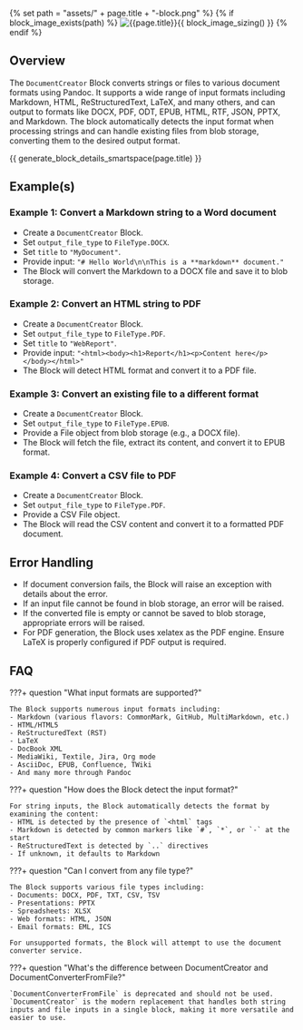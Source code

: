 {% set path = "assets/" + page.title + "-block.png" %}
{% if block_image_exists(path) %}
![{{page.title}}]({{path}}){{ block_image_sizing() }}
{% endif %}

## Overview
The `DocumentCreator` Block converts strings or files to various document formats using Pandoc. It supports a wide range of input formats including Markdown, HTML, ReStructuredText, LaTeX, and many others, and can output to formats like DOCX, PDF, ODT, EPUB, HTML, RTF, JSON, PPTX, and Markdown. The block automatically detects the input format when processing strings and can handle existing files from blob storage, converting them to the desired output format.

{{ generate_block_details_smartspace(page.title) }}

## Example(s)

### Example 1: Convert a Markdown string to a Word document
- Create a `DocumentCreator` Block.
- Set `output_file_type` to `FileType.DOCX`.
- Set `title` to `"MyDocument"`.
- Provide input: `"# Hello World\n\nThis is a **markdown** document."`
- The Block will convert the Markdown to a DOCX file and save it to blob storage.

### Example 2: Convert an HTML string to PDF
- Create a `DocumentCreator` Block.
- Set `output_file_type` to `FileType.PDF`.
- Set `title` to `"WebReport"`.
- Provide input: `"<html><body><h1>Report</h1><p>Content here</p></body></html>"`
- The Block will detect HTML format and convert it to a PDF file.

### Example 3: Convert an existing file to a different format
- Create a `DocumentCreator` Block.
- Set `output_file_type` to `FileType.EPUB`.
- Provide a File object from blob storage (e.g., a DOCX file).
- The Block will fetch the file, extract its content, and convert it to EPUB format.

### Example 4: Convert a CSV file to PDF
- Create a `DocumentCreator` Block.
- Set `output_file_type` to `FileType.PDF`.
- Provide a CSV File object.
- The Block will read the CSV content and convert it to a formatted PDF document.

## Error Handling
- If document conversion fails, the Block will raise an exception with details about the error.
- If an input file cannot be found in blob storage, an error will be raised.
- If the converted file is empty or cannot be saved to blob storage, appropriate errors will be raised.
- For PDF generation, the Block uses xelatex as the PDF engine. Ensure LaTeX is properly configured if PDF output is required.

## FAQ

???+ question "What input formats are supported?"

    The Block supports numerous input formats including:
    - Markdown (various flavors: CommonMark, GitHub, MultiMarkdown, etc.)
    - HTML/HTML5
    - ReStructuredText (RST)
    - LaTeX
    - DocBook XML
    - MediaWiki, Textile, Jira, Org mode
    - AsciiDoc, EPUB, Confluence, TWiki
    - And many more through Pandoc

???+ question "How does the Block detect the input format?"

    For string inputs, the Block automatically detects the format by examining the content:
    - HTML is detected by the presence of `<html` tags
    - Markdown is detected by common markers like `#`, `*`, or `-` at the start
    - ReStructuredText is detected by `..` directives
    - If unknown, it defaults to Markdown

???+ question "Can I convert from any file type?"

    The Block supports various file types including:
    - Documents: DOCX, PDF, TXT, CSV, TSV
    - Presentations: PPTX
    - Spreadsheets: XLSX
    - Web formats: HTML, JSON
    - Email formats: EML, ICS
    
    For unsupported formats, the Block will attempt to use the document converter service.

???+ question "What's the difference between DocumentCreator and DocumentConverterFromFile?"

    `DocumentConverterFromFile` is deprecated and should not be used. `DocumentCreator` is the modern replacement that handles both string inputs and file inputs in a single block, making it more versatile and easier to use.